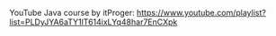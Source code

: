 YouTube Java course by itProger:
https://www.youtube.com/playlist?list=PLDyJYA6aTY1lT614ixLYq48har7EnCXpk
